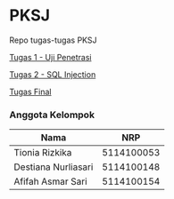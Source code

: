 # PKSJ
Repo tugas-tugas PKSJ

[Tugas 1 - Uji Penetrasi](https://github.com/dns-148/PKSJ/blob/master/Tugas%201/readme.md)

[Tugas 2 - SQL Injection](https://github.com/dns-148/PKSJ/blob/master/Tugas%202/readme.md)

[Tugas Final](https://github.com/dns-148/PKSJ/edit/master/Tugas%20Final/readme.md)


### Anggota Kelompok
| Nama                | NRP        |
| ------------------- |:----------:|
| Tionia Rizkika      | 5114100053 |
| Destiana Nurliasari | 5114100148 |
| Afifah Asmar Sari   | 5114100154 |
